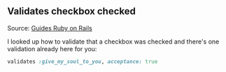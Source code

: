 ## Validates checkbox checked

Source: [Guides Ruby on Rails](https://guides.rubyonrails.org/active_record_validations.html#acceptance)

I looked up how to validate that a checkbox was checked and there's one validation already here for you:

```ruby
validates :give_my_soul_to_you, acceptance: true
```
